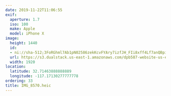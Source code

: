 ```yaml
---
date: 2019-11-22T11:06:55
exif:
  aperture: 1.7
  iso: 100
  make: Apple
  model: iPhone X
image:
  height: 1440
  id:
  - ni://sha-512;3FoRGhml7Ab1pN02586zekKcvFYAry7izfJH_FIi8xff4Lf7anQBpiVUyZ3yWecixDN1Nn_D4jsxvebrgyZcTQ
  url: https://s3.dualstack.us-east-1.amazonaws.com/dpb587-website-us-east-1/asset/gallery/2019-san-diego/b0552ee6-b576-a8d5-9ee8-c0af968a06b3~1920.jpg
  width: 1920
location:
  latitude: 32.71463888888889
  longitude: -117.17130277777778
ordering: 33
title: IMG_8570.heic
---
```


